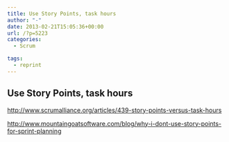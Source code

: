 ```yaml
---
title: Use Story Points, task hours
author: "-"
date: 2013-02-21T15:05:36+00:00
url: /?p=5223
categories:
  - Scrum

tags:
  - reprint
---
```

## Use Story Points, task hours
[<http://www.scrumalliance.org/articles/439-story-points-versus-task-hours>][1]

<http://www.mountaingoatsoftware.com/blog/why-i-dont-use-story-points-for-sprint-planning>

 [1]: http://www.mountaingoatsoftware.com/blog/why-i-dont-use-story-points-for-sprint-planning